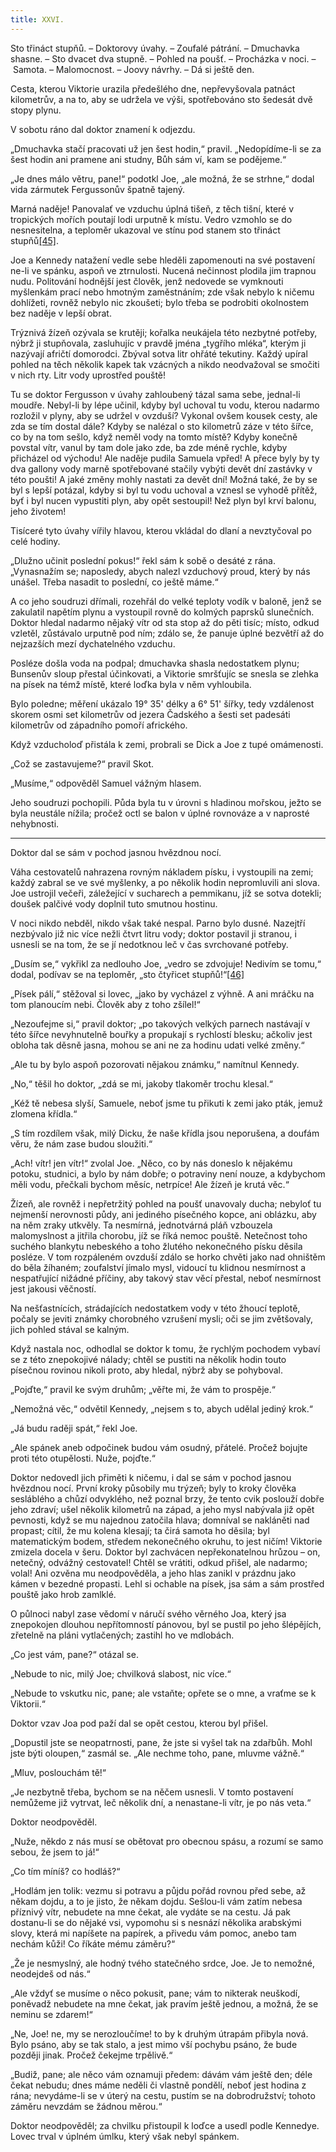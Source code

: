 ```yaml
---
title: XXVI.
---
```


Sto třináct stupňů. – Doktorovy úvahy. – Zoufalé pátrání. – Dmuchavka shasne. – Sto dvacet dva stupně. – Pohled na poušť. – Procházka v noci. – Samota. – Malomocnost. – Joovy návrhy. – Dá si ještě den.

Cesta, kterou Viktorie urazila předešlého dne, nepřevyšovala patnáct kilometrův, a na to, aby se udržela ve výši, spotřebováno sto šedesát dvě stopy plynu.

V sobotu ráno dal doktor znamení k odjezdu.

„Dmuchavka stačí pracovati už jen šest hodin,“ pravil. „Nedopídíme-li se za šest hodin ani pramene ani studny, Bůh sám ví, kam se podějeme.“

„Je dnes málo větru, pane!“ podotkl Joe, „ale možná, že se strhne,“ dodal vida zármutek Fergussonův špatně tajený.

Marná naděje! Panovalať ve vzduchu úplná tišeň, z těch tišní, které v tropických mořích poutají lodi urputně k místu. Vedro vzmohlo se do nesnesitelna, a teploměr ukazoval ve stínu pod stanem sto třináct stupňů[\[45\]](../Text/pet_nedel_v_balone_split_047.html#_ftn45).

Joe a Kennedy natažení vedle sebe hleděli zapomenouti na své postavení ne-li ve spánku, aspoň ve ztrnulosti. Nucená nečinnost plodila jim trapnou nudu. Politování hodnější jest člověk, jenž nedovede se vymknouti myšlenkám prací nebo hmotným zaměstnáním; zde však nebylo k ničemu dohlížeti, rovněž nebylo nic zkoušeti; bylo třeba se podrobiti okolnostem bez naděje v lepší obrat.

Trýznivá žízeň ozývala se krutěji; kořalka neukájela této nezbytné potřeby, nýbrž ji stupňovala, zasluhujíc v pravdě jména „tygřího mléka“, kterým ji nazývají afričtí domorodci. Zbýval sotva litr ohřáté tekutiny. Každý upíral pohled na těch několik kapek tak vzácných a nikdo neodvažoval se smočiti v nich rty. Litr vody uprostřed pouště!

Tu se doktor Fergusson v úvahy zahloubený tázal sama sebe, jednal-li moudře. Nebyl-li by lépe učinil, kdyby byl uchoval tu vodu, kterou nadarmo rozložil v plyny, aby se udržel v ovzduší? Vykonal ovšem kousek cesty, ale zda se tím dostal dále? Kdyby se nalézal o sto kilometrů záze v této šířce, co by na tom sešlo, když neměl vody na tomto místě? Kdyby konečně povstal vítr, vanul by tam dole jako zde, ba zde méně rychle, kdyby přicházel od východu! Ale naděje pudila Samuela vpřed! A přece byly by ty dva gallony vody marně spotřebované stačily vybýti devět dní zastávky v této poušti! A jaké změny mohly nastati za devět dní! Možná také, že by se byl s lepší potázal, kdyby si byl tu vodu uchoval a vznesl se vyhodě přítěž, byť i byl nucen vypustiti plyn, aby opět sestoupil! Než plyn byl krví balonu, jeho životem!

Tisíceré tyto úvahy vířily hlavou, kterou vkládal do dlaní a nevztyčoval po celé hodiny.

„Dlužno učinit poslední pokus!“ řekl sám k sobě o desáté z rána. „Vynasnažím se; naposledy, abych nalezl vzduchový proud, který by nás unášel. Třeba nasadit to poslední, co ještě máme.“

A co jeho soudruzi dřímali, rozehřál do velké teploty vodík v baloně, jenž se zakulatil napětím plynu a vystoupil rovně do kolmých paprsků slunečních. Doktor hledal nadarmo nějaký vítr od sta stop až do pěti tisíc; místo, odkud vzletěl, zůstávalo urputně pod ním; zdálo se, že panuje úplné bezvětří až do nejzazších mezí dychatelného vzduchu.

Posléze došla voda na podpal; dmuchavka shasla nedostatkem plynu; Bunsenův sloup přestal účinkovati, a Viktorie smršťujíc se snesla se zlehka na písek na témž místě, které loďka byla v něm vyhloubila.

Bylo poledne; měření ukázalo 19° 35' délky a 6° 51' šířky, tedy vzdálenost skorem osmi set kilometrův od jezera Čadského a šesti set padesáti kilometrův od západního pomoří afrického.

Když vzducholoď přistála k zemi, probrali se Dick a Joe z tupé omámenosti.

„Což se zastavujeme?“ pravil Skot.

„Musíme,“ odpověděl Samuel vážným hlasem.

Jeho soudruzi pochopili. Půda byla tu v úrovni s hladinou mořskou, ježto se byla neustále nížila; pročež octl se balon v úplné rovnováze a v naprosté nehybnosti.

* * *

Doktor dal se sám v pochod jasnou hvězdnou nocí.

Váha cestovatelů nahrazena rovným nákladem písku, i vystoupili na zemi; každý zabral se ve své myšlenky, a po několik hodin nepromluvili ani slova. Joe ustrojil večeři, záležející v sucharech a pemmikanu, jíž se sotva dotekli; doušek palčivé vody doplnil tuto smutnou hostinu.

V noci nikdo nebděl, nikdo však také nespal. Parno bylo dusné. Nazejtří nezbývalo již nic více nežli čtvrt litru vody; doktor postavil ji stranou, i usnesli se na tom, že se jí nedotknou leč v čas svrchované potřeby.

„Dusím se,“ vykřikl za nedlouho Joe, „vedro se zdvojuje! Nedivím se tomu,“ dodal, podívav se na teploměr, „sto čtyřicet stupňů!“[\[46\]](../Text/pet_nedel_v_balone_split_047.html#_ftn46)

„Písek pálí,“ stěžoval si lovec, „jako by vycházel z výhně. A ani mráčku na tom planoucím nebi. Člověk aby z toho zšílel!“

„Nezoufejme si,“ pravil doktor; „po takových velkých parnech nastávají v této šířce nevyhnutelně bouřky a propukají s rychlostí blesku; ačkoliv jest obloha tak děsně jasna, mohou se ani ne za hodinu udati velké změny.“

„Ale tu by bylo aspoň pozorovati nějakou známku,“ namítnul Kennedy.

„No,“ těšil ho doktor, „zdá se mi, jakoby tlakoměr trochu klesal.“

„Kéž tě nebesa slyší, Samuele, neboť jsme tu přikuti k zemi jako pták, jemuž zlomena křídla.“

„S tím rozdílem však, milý Dicku, že naše křídla jsou neporušena, a doufám věru, že nám zase budou sloužiti.“

„Ach! vítr! jen vítr!“ zvolal Joe. „Něco, co by nás doneslo k nějakému potoku, studnici, a bylo by nám dobře; o potraviny není nouze, a kdybychom měli vodu, přečkali bychom měsíc, netrpíce! Ale žízeň je krutá věc.“

Žízeň, ale rovněž i nepřetržitý pohled na poušť unavovaly ducha; nebyloť tu nejmenší nerovnosti půdy, ani jediného písečného kopce, ani oblázku, aby na něm zraky utkvěly. Ta nesmírná, jednotvárná pláň vzbouzela malomyslnost a jitřila chorobu, jíž se říká nemoc pouště. Netečnost toho suchého blankytu nebeského a toho žlutého nekonečného písku děsila posléze. V tom rozpáleném ovzduší zdálo se horko chvěti jako nad ohništěm do běla žíhaném; zoufalství jímalo mysl, vidoucí tu klidnou nesmírnost a nespatřující nižádné příčiny, aby takový stav věcí přestal, neboť nesmírnost jest jakousi věčností.

Na nešťastnících, strádajících nedostatkem vody v této žhoucí teplotě, počaly se jeviti známky chorobného vzrušení mysli; oči se jim zvětšovaly, jich pohled stával se kalným.

Když nastala noc, odhodlal se doktor k tomu, že rychlým pochodem vybaví se z této znepokojivé nálady; chtěl se pustiti na několik hodin touto písečnou rovinou nikoli proto, aby hledal, nýbrž aby se pohyboval.

„Pojďte,“ pravil ke svým druhům; „věřte mi, že vám to prospěje.“

„Nemožná věc,“ odvětil Kennedy, „nejsem s to, abych udělal jediný krok.“

„Já budu raději spát,“ řekl Joe.

„Ale spánek aneb odpočinek budou vám osudný, přátelé. Pročež bojujte proti této otupělosti. Nuže, pojďte.“

Doktor nedovedl jich přiměti k ničemu, i dal se sám v pochod jasnou hvězdnou nocí. První kroky působily mu trýzeň; byly to kroky člověka sesláblého a chůzí odvyklého, než poznal brzy, že tento cvik poslouží dobře jeho zdraví; ušel několik kilometrů na západ, a jeho mysl nabývala již opět pevnosti, když se mu najednou zatočila hlava; domníval se nakláněti nad propast; cítil, že mu kolena klesají; ta čirá samota ho děsila; byl matematickým bodem, středem nekonečného okruhu, to jest ničím! Viktorie zmizela docela v šeru. Doktor byl zachvácen nepřekonatelnou hrůzou – on, netečný, odvážný cestovatel! Chtěl se vrátiti, odkud přišel, ale nadarmo; volal! Ani ozvěna mu neodpověděla, a jeho hlas zanikl v prázdnu jako kámen v bezedné propasti. Lehl si ochable na písek, jsa sám a sám prostřed pouště jako hrob zamlklé.

O půlnoci nabyl zase vědomí v náručí svého věrného Joa, který jsa znepokojen dlouhou nepřítomností pánovou, byl se pustil po jeho šlépějích, zřetelně na pláni vytlačených; zastihl ho ve mdlobách.

„Co jest vám, pane?“ otázal se.

„Nebude to nic, milý Joe; chvilková slabost, nic více.“

„Nebude to vskutku nic, pane; ale vstaňte; opřete se o mne, a vraťme se k Viktorii.“

Doktor vzav Joa pod paží dal se opět cestou, kterou byl přišel.

„Dopustil jste se neopatrnosti, pane, že jste si vyšel tak na zdařbůh. Mohl jste býti oloupen,“ zasmál se. „Ale nechme toho, pane, mluvme vážně.“

„Mluv, poslouchám tě!“

„Je nezbytně třeba, bychom se na něčem usnesli. V tomto postavení nemůžeme již vytrvat, leč několik dní, a nenastane-li vítr, je po nás veta.“

Doktor neodpověděl.

„Nuže, někdo z nás musí se obětovat pro obecnou spásu, a rozumí se samo sebou, že jsem to já!“

„Co tím míníš? co hodláš?“

„Hodlám jen tolik: vezmu si potravu a půjdu pořád rovnou před sebe, až někam dojdu, a to je jisto, že někam dojdu. Sešlou-li vám zatím nebesa příznivý vítr, nebudete na mne čekat, ale vydáte se na cestu. Já pak dostanu-li se do nějaké vsi, vypomohu si s nesnází několika arabskými slovy, která mi napíšete na papírek, a přivedu vám pomoc, anebo tam nechám kůži! Co říkáte mému záměru?“

„Že je nesmyslný, ale hodný tvého statečného srdce, Joe. Je to nemožné, neodejdeš od nás.“

„Ale vždyť se musíme o něco pokusit, pane; vám to nikterak neuškodí, poněvadž nebudete na mne čekat, jak pravím ještě jednou, a možná, že se neminu se zdarem!“

„Ne, Joe! ne, my se nerozloučíme! to by k druhým útrapám přibyla nová. Bylo psáno, aby se tak stalo, a jest mimo vší pochybu psáno, že bude později jinak. Pročež čekejme trpělivě.“

„Budiž, pane; ale něco vám oznamuji předem: dávám vám ještě den; déle čekat nebudu; dnes máme neděli či vlastně pondělí, neboť jest hodina z rána; nevydáme-li se v úterý na cestu, pustím se na dobrodružství; tohoto záměru nevzdám se žádnou měrou.“

Doktor neodpověděl; za chvilku přistoupil k loďce a usedl podle Kennedye. Lovec trval v úplném úmlku, který však nebyl spánkem.
